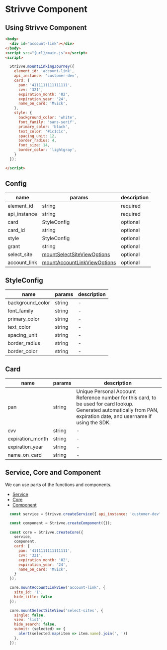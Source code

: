 # Strivve Component

## Using Strivve Component

```html
<body>
  <div id="account-link"></div>
</body>
<script src="{url}/main.js"></script>
<script>

  Strivve.mountLinkingJourney({
    element_id: 'account-link',
    api_instance: 'customer-dev',
    card: {
      pan: '4111111111111111',
      cvv: '321',
      expiration_month: '02',
      expiration_year: '24',
      name_on_card: 'Mvick',
    },
    style: {
      background_color: 'white',
      font_family: 'sans-serif',
      primary_color: 'black',
      text_color: '#1c1c1c',
      spacing_unit: 12,
      border_radius: 4,
      font_size: 14,
      border_color: 'lightgray',
    }
  });

</script>
```

## Config

| name | params | description |
|---|---|---|
| element_id | string | required |
| api_instance | string | required |
| card | StyleConfig | optional |
| card_id | string | optional |
| style | StyleConfig | optional |
| grant | string | optional |
| select_site | [mountSelectSiteViewOptions](docs/component.md#mountSelectSiteViewcomponent) | optional |
| account_link | [mountAccountLinkViewOptions](docs/component.md#mountAccountLinkViewoptions) | optional |



## StyleConfig

| name | params | description |
|---|---|---|
| background_color | string | - |
| font_family | string | - |
| primary_color | string | - |
| text_color | string | - |
| spacing_unit | string | - |
| border_radius | string | - |
| border_color | string | - |

## Card

| name | params | description |
|---|---|---|
| pan | string | Unique Personal Account Reference number for this card, to be used for card lookup. Generated automatically from PAN, expiration date, and username if using the SDK. |
| cvv | string | - |
| expiration_month | string | - |
| expiration_year | string | - |
| name_on_card | string | - |

## Service, Core and Component
We can use parts of the functions and components.
- [Service](docs/service.md) 
- [Core](docs/core.md) 
- [Component](docs/component.md) 

```js
  const service = Strivve.createService({ api_instance: 'customer-dev' });

  const component = Strivve.createComponent({});
  
  const core = Strivve.createCore({
    service,
    component,
    card: {
      pan: '4111111111111111',
      cvv: '321',
      expiration_month: '02',
      expiration_year: '24',
      name_on_card: 'Mvick',
    }
  });

  core.mountAccountLinkView('account-link', {
    site_id: '1',
    hide_title: false
  });

  core.mountSelectSiteView('select-sites', {
    single: false,
    view: 'list',
    hide_search: false,
    submit: (selected) => {
      alert(selected.map(item => item.name).join(', '))
    },
  });
```
